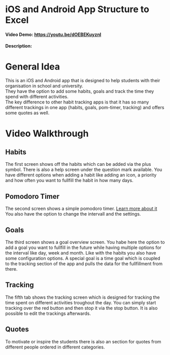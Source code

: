 # iOS and Android App Structure to Excel

#### Video Demo: <https://youtu.be/dOEBEKuyznI>

#### Description:

# General Idea

This is an iOS and Android app that is designed to help students with their organisation in school and university. <br>
They have the option to add some habits, goals and track the time they spend with different activities. <br>
The key difference to other habit tracking apps is that it has so many different trackings in one app (habits, goals, pom-timer, tracking) and offers some quotes as well.

# Video Walkthrough

## Habits

The first screen shows off the habits which can be added via the plus symbol. There is also
a help screen under the question mark available. You have different options when adding a habit
like adding an icon, a priority and how often you want to fullfill the habit in how many days. <br>

## Pomodoro Timer

The second screen shows a simple pomodoro timer. <a href="https://en.wikipedia.org/wiki/Pomodoro_Technique">Learn more about it</a><br>
You also have the option to change the intervall and the settings.

## Goals

The third screen shows a goal overview screen. You habe here the option to add a goal you want to fullfill in the future
while having multiple options for the interval like day, week and month.
Like with the habits you also have some configuration options.
A special goal is a time goal which is coupled to the tracking section of the app and pulls the data for the fullfillment
from there.

## Tracking

The fifth tab shows the tracking screen which is designed for tracking the time spent on different activities troughout the day.
You can simply start tracking over the red button and then stop it via the stop button.
It is also possible to edit the trackings afterwards.

## Quotes

To motivate or inspire the students there is also an section for quotes from different people ordered in different categories.
